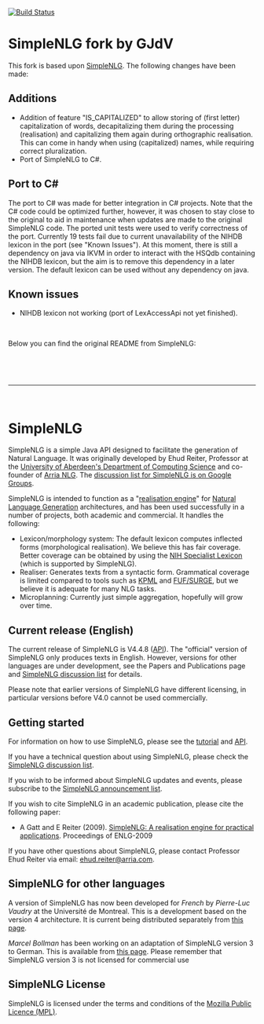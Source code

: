 [![Build Status](https://travis-ci.org/gjdv/simplenlg.svg?branch=master)](https://travis-ci.org/gjdv/simplenlg)

SimpleNLG fork by GJdV
======================

This fork is based upon [SimpleNLG](https://github.com/simplenlg/simplenlg). The following changes have been made:

Additions
---------

* Addition of feature "IS_CAPITALIZED" to allow storing of (first letter) capitalization of words, decapitalizing them during the processing (realisation) and capitalizing them again during orthographic realisation. This can come in handy when using (capitalized) names, while requiring correct pluralization.
* Port of SimpleNLG to C#. 


Port to C#
----------
The port to C# was made for better integration in C# projects. Note that the C# code could be optimized further, however, it was chosen to stay close to the original to aid in maintenance when updates are made to the original SimpleNLG code. 
The ported unit tests were used to verify correctness of the port. Currently 19 tests fail due to current unavailability of the NIHDB lexicon in the port (see "Known Issues").
At this moment, there is still a dependency on java via IKVM in order to interact with the HSQdb containing the NIHDB lexicon, but the aim is to remove this dependency in a later version. The default lexicon can be used without any dependency on java.


Known issues
------------

* NIHDB lexicon not working (port of LexAccessApi not yet finished).

&nbsp;

Below you can find the original README from SimpleNLG:

&nbsp;

&nbsp;

___

&nbsp;


SimpleNLG
=========

SimpleNLG is a simple Java API designed to facilitate the generation of Natural Language. It was originally developed by Ehud Reiter, Professor at the [University of Aberdeen's Department of Computing Science](http://www.abdn.ac.uk/ncs/departments/computing-science/index.php) and co-founder of [Arria NLG](https://www.arria.com). The [discussion list for SimpleNLG is on Google Groups](https://groups.google.com/forum/#!forum/simplenlg).

SimpleNLG is intended to function as a "[realisation engine](http://en.wikipedia.org/wiki/Realization_(linguistics))" for [Natural Language Generation](http://en.wikipedia.org/wiki/Natural_language_generation) architectures, and has been used successfully in a number of projects, both academic and commercial. It handles the following:

* Lexicon/morphology system: The default lexicon computes inflected forms (morphological realisation). We believe this has fair coverage. Better coverage can be obtained by using the [NIH Specialist Lexicon](http://lexsrv3.nlm.nih.gov/LexSysGroup/Projects/lexicon/current/web/) (which is supported by SimpleNLG).
* Realiser: Generates texts from a syntactic form. Grammatical coverage is limited compared to tools such as [KPML](http://www.fb10.uni-bremen.de/anglistik/langpro/kpml/README.html) and [FUF/SURGE](http://www.cs.bgu.ac.il/surge/index.html), but we believe it is adequate for many NLG tasks.
* Microplanning: Currently just simple aggregation, hopefully will grow over time.

Current release (English)
-------------------------
The current release of SimpleNLG is V4.4.8 ([API](https://cdn.rawgit.com/simplenlg/simplenlg/master/docs/javadoc/index.html)). The "official" version of SimpleNLG only produces texts in English. However, versions for other languages are under development, see the Papers and Publications page and [SimpleNLG discussion list](https://groups.google.com/forum/#!forum/simplenlg) for details.

Please note that earlier versions of SimpleNLG have different licensing, in particular versions before V4.0 cannot be used commercially.

Getting started
---------------
For information on how to use SimpleNLG, please see the [tutorial](https://github.com/simplenlg/simplenlg/wiki/Section-0-–-SimpleNLG-Tutorial) and [API](https://cdn.rawgit.com/simplenlg/simplenlg/master/docs/javadoc/index.html).

If you have a technical question about using SimpleNLG, please check the [SimpleNLG discussion list](https://groups.google.com/forum/#!forum/simplenlg).

If you wish to be informed about SimpleNLG updates and events, please subscribe to the [SimpleNLG announcement list](https://groups.google.com/forum/#!forum/simplenlg-announce).

If you wish to cite SimpleNLG in an academic publication, please cite the following paper:

* A Gatt and E Reiter (2009). [SimpleNLG: A realisation engine for practical applications](http://aclweb.org/anthology/W/W09/W09-0613.pdf). Proceedings of ENLG-2009

If you have other questions about SimpleNLG, please contact Professor Ehud Reiter via email: [ehud.reiter@arria.com](mailto:ehud.reiter@arria.com).

SimpleNLG for other languages
-----------------------------
A version of SimpleNLG has now been developed for *French* by *Pierre-Luc Vaudry* at the Université de Montreal. This is a development based on the version 4 architecture. It is current being distributed separately from [this page](http://www-etud.iro.umontreal.ca/~vaudrypl/snlgbil/snlgEnFr_english.html).

*Marcel Bollman* has been working on an adaptation of SimpleNLG version 3 to German. This is available from [this page](http://www.linguistics.rub.de/~bollmann/simplenlg-ger.html). Please remember that SimpleNLG version 3 is not licensed for commercial use

SimpleNLG License 
-----------------------------
SimpleNLG is licensed under the terms and conditions of the [Mozilla Public Licence (MPL)](http://www.mozilla.org/MPL/).
